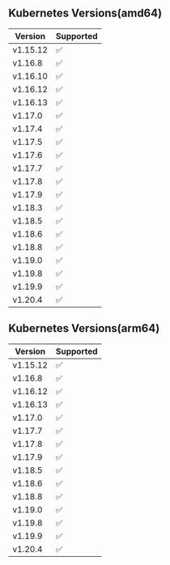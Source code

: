 ## Kubernetes Versions(amd64)
| Version   |     Supported      |
| --------  | ------------------ |
| v1.15.12  | :white_check_mark: |
| v1.16.8   | :white_check_mark: |
| v1.16.10  | :white_check_mark: |
| v1.16.12  | :white_check_mark: |
| v1.16.13  | :white_check_mark: |
| v1.17.0   | :white_check_mark: |
| v1.17.4   | :white_check_mark: |
| v1.17.5   | :white_check_mark: |
| v1.17.6   | :white_check_mark: |
| v1.17.7   | :white_check_mark: |
| v1.17.8   | :white_check_mark: |
| v1.17.9   | :white_check_mark: |
| v1.18.3   | :white_check_mark: |
| v1.18.5   | :white_check_mark: |
| v1.18.6   | :white_check_mark: |
| v1.18.8   | :white_check_mark: |
| v1.19.0   | :white_check_mark: |
| v1.19.8   | :white_check_mark: |
| v1.19.9   | :white_check_mark: |
| v1.20.4   | :white_check_mark: |

## Kubernetes Versions(arm64)
| Version   |     Supported      |
| --------  | ------------------ |
| v1.15.12  | :white_check_mark: |
| v1.16.8   | :white_check_mark: |
| v1.16.12  | :white_check_mark: |
| v1.16.13  | :white_check_mark: |
| v1.17.0   | :white_check_mark: |
| v1.17.7   | :white_check_mark: |
| v1.17.8   | :white_check_mark: |
| v1.17.9   | :white_check_mark: |
| v1.18.5   | :white_check_mark: |
| v1.18.6   | :white_check_mark: |
| v1.18.8   | :white_check_mark: |
| v1.19.0   | :white_check_mark: |
| v1.19.8   | :white_check_mark: |
| v1.19.9   | :white_check_mark: |
| v1.20.4   | :white_check_mark: |
